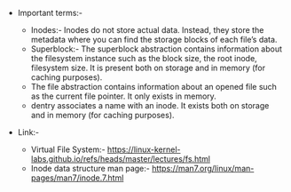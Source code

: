 * Important terms:-
  * Inodes:- Inodes do not store actual data. Instead, they store the metadata where you can find the storage blocks of each file’s data.
  * Superblock:- The superblock abstraction contains information about the filesystem instance such as the block size, the root inode, filesystem size. It is present both on storage and in memory (for caching purposes).
  * The file abstraction contains information about an opened file such as the current file pointer. It only exists in memory.
  * dentry associates a name with an inode. It exists both on storage and in memory (for caching purposes).





* Link:-
   * Virtual File System:- https://linux-kernel-labs.github.io/refs/heads/master/lectures/fs.html
   * Inode data structure man page:- https://man7.org/linux/man-pages/man7/inode.7.html


